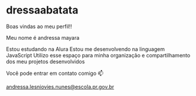 # dressaabatata
Boas vindas ao meu perfil!!

Meu nome é andressa mayara

Estou estudando na Alura
Estou me desenvolvendo na linguagem JavaScript
Utilizo esse espaço para minha organização e compartilhamento dos meu projetos desenvolvidos

Você pode entrar em contato comigo 📫

andressa.lesniovies.nunes@escola.pr.gov.br

